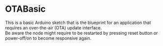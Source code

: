 # OTABasic
This is a basic Arduino sketch that is the blueprint for an application that requires an over-the-air (OTA) update interface.
<br>
Be aware the node might require to be restarted by pressing reset button or power-off/on to become responsive again.
